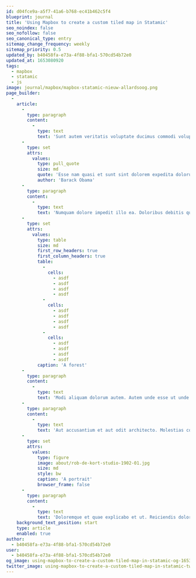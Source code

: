 ```yaml
---
id: d04fce9a-a5f7-41a6-b768-ec41b462c5f4
blueprint: journal
title: 'Using Mapbox to create a custom tiled map in Statamic'
seo_noindex: false
seo_nofollow: false
seo_canonical_type: entry
sitemap_change_frequency: weekly
sitemap_priority: 0.5
updated_by: b40458fa-e73a-4f88-bfa1-570cd54b72e0
updated_at: 1653080920
tags:
  - mapbox
  - statamic
  - js
image: journal/mapbox/mapbox-statamic-nieuw-allardsoog.png
page_builder:
  -
    article:
      -
        type: paragraph
        content:
          -
            type: text
            text: 'Sunt autem veritatis voluptate ducimus commodi voluptatem ipsam. Id temporibus soluta eum ut ea sunt. Quia voluptates iure consequuntur eos nihil reprehenderit. Esse nam quasi et sunt sint dolorem expedita dolorum. Labore quo occaecati autem tenetur molestiae quam et.'
      -
        type: set
        attrs:
          values:
            type: pull_quote
            size: md
            quote: 'Esse nam quasi et sunt sint dolorem expedita dolorum. Labore quo occaecati autem tenetur molestiae quam et.'
            author: 'Barack Obama'
      -
        type: paragraph
        content:
          -
            type: text
            text: 'Numquam dolore impedit illo ea. Doloribus debitis qui asperiores. Modi illo aut et quaerat quo aut quam iste. Sapiente explicabo mollitia eos est ab autem in nihil.'
      -
        type: set
        attrs:
          values:
            type: table
            size: md
            first_row_headers: true
            first_column_headers: true
            table:
              -
                cells:
                  - asdf
                  - asdf
                  - asdf
                  - asdf
              -
                cells:
                  - asdf
                  - asdf
                  - asdf
                  - asdf
              -
                cells:
                  - asdf
                  - asdf
                  - asdf
                  - asdf
            caption: 'A forest'
      -
        type: paragraph
        content:
          -
            type: text
            text: 'Modi aliquam dolorum autem. Autem unde esse ut unde necessitatibus. Quia voluptas ut aliquam nihil ab sequi nesciunt sunt.'
      -
        type: paragraph
        content:
          -
            type: text
            text: 'Aut accusantium et aut odit architecto. Molestias commodi qui quam sit. Et et et inventore explicabo doloremque nesciunt recusandae. Nihil ut suscipit et. Quis velit consequatur ea expedita.'
      -
        type: set
        attrs:
          values:
            type: figure
            image: about/rob-de-kort-studio-1902-01.jpg
            size: md
            style: bw
            caption: 'A portrait'
            browser_frame: false
      -
        type: paragraph
        content:
          -
            type: text
            text: 'Doloremque et quae explicabo et ut. Reiciendis dolor tempora qui ab quod similique voluptatem. Qui laborum sit quam sint. Vel perferendis reprehenderit est.'
    background_text_position: start
    type: article
    enabled: true
author:
  - b40458fa-e73a-4f88-bfa1-570cd54b72e0
user:
  - b40458fa-e73a-4f88-bfa1-570cd54b72e0
og_image: using-mapbox-to-create-a-custom-tiled-map-in-statamic-og-1653085756.png
twitter_image: using-mapbox-to-create-a-custom-tiled-map-in-statamic-twitter-1653085756.png
---
```

